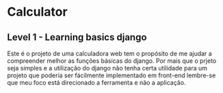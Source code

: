 # Calculator

## Level 1 - Learning basics django

Este é o projeto de uma calculadora web tem o propósito de me ajudar a compreender melhor as funções básicas do django. Por mais que o prjeto seja simples e a utilização do django não tenha certa utilidade para um projeto que poderia ser fácilmente implementado em front-end lembre-se que meu foco está direcionado a ferramenta e não a aplicação. 

